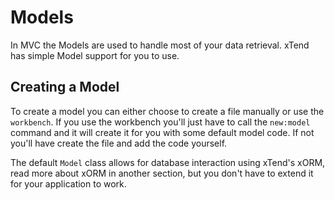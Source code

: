 # Models
In MVC the Models are used to handle most of your data retrieval. xTend has simple Model support for you to use.

## Creating a Model
To create a model you can either choose to create a file manually or use the `workbench`. If you use the workbench you'll just have to call the `new:model` command and it will create it for you with some default model code. If not you'll have create the file and add the code yourself.

The default `Model` class allows for database interaction using xTend's xORM, read more about xORM in another section, but you don't have to extend it for your application to work.
